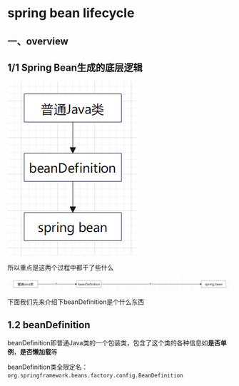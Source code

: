 # spring bean lifecycle

## 一、overview

## 1/1 Spring Bean生成的底层逻辑

![image-20220426230433384](resources/image-20220426230433384.png)

所以重点是这两个过程中都干了些什么

![image-20220426230945287](resources/image-20220426230945287.png)

下面我们先来介绍下beanDefinition是个什么东西

## 1.2 beanDefinition

beanDefinition即普通Java类的一个包装类，包含了这个类的各种信息如**是否单例**，**是否懒加载**等

beanDefinition类全限定名：`org.springframework.beans.factory.config.BeanDefinition`


